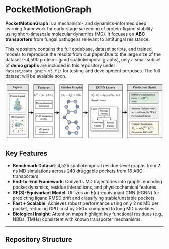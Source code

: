 # PocketMotionGraph

**PocketMotionGraph** is a mechanism- and dynamics-informed deep learning framework for early-stage screening of protein–ligand stability using short-timescale molecular dynamics (MD). It focuses on **ABC transporters** from fungal pathogens relevant to antifungal resistance.

This repository contains the full codebase, dataset scripts, and trained models to reproduce the results from our paper.Due to the large size of the dataset (~4,500 protein–ligand spatiotemporal graphs), only a small subset of **demo graphs** are included in this repository under `dataset/data_graph_v3_f1/` for testing and development purposes. The full dataset will be avaiable soon.


![arch_diagram.png](./doc/arch_diagram.png)
##  Key Features

- **Benchmark Dataset**: 4,525 spatiotemporal residue-level graphs from 2 ns MD simulations across 240 druggable pockets from 16 ABC transporters.
- **End-to-End Framework**: Converts MD trajectories into graphs encoding pocket dynamics, residue interactions, and physicochemical features.
- **SE(3)-Equivariant Model**: Utilizes an E(n)-equivariant GNN (EGNN) for predicting ligand RMSD drift and classifying stable/unstable pockets.
- **Fast + Scalable**: Achieves robust performance using only 2 ns MD per pocket, reducing GPU cost by >50× compared to long MD baselines.
- **Biological Insight**: Attention maps highlight key functional residues (e.g., NBDs, TMHs) consistent with known transporter mechanisms.

---

##  Repository Structure

